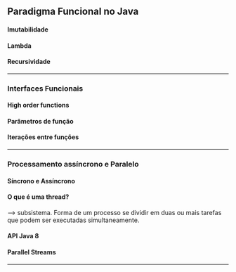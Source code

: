## Paradigma Funcional no Java

#### Imutabilidade
#### Lambda
#### Recursividade

___
### Interfaces Funcionais

#### High order functions
#### Parâmetros de função
#### Iterações entre funções

___
### Processamento assíncrono e Paralelo

#### Síncrono e Assíncrono

#### O que é uma thread?

--> subsistema. 
Forma de um processo se dividir em duas ou mais tarefas que podem ser executadas simultaneamente.


#### API Java 8
#### Parallel Streams

___